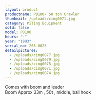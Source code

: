 ```yaml
---
layout: product
productname: PD100- 50 ton Crawler
thumbnail: /uploads/cimg0071.jpg
category: Piling Equipment
sold: false
model: PD100
hours: "-"
year: "1993"
serial_no: 265-0623
detailpictures:
  - /uploads/cimg0077.jpg
  - /uploads/cimg0079.jpg
  - /uploads/cimg0075.jpg
  - /uploads/cimg0071.jpg
  - /uploads/cimg0074.jpg
---
```

Comes with boom and leader\
Boom Approx 33m , 50t , middle, ball hook